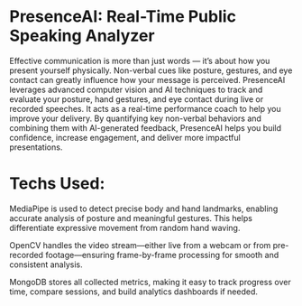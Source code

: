 # PresenceAI: Real-Time Public Speaking Analyzer

Effective communication is more than just words — it’s about how you present yourself physically. Non-verbal cues like posture, gestures, and eye contact can greatly influence how your message is perceived. PresenceAI leverages advanced computer vision and AI techniques to track and evaluate your posture, hand gestures, and eye contact during live or recorded speeches. It acts as a real-time performance coach to help you improve your delivery. By quantifying key non-verbal behaviors and combining them with AI-generated feedback, PresenceAI helps you build confidence, increase engagement, and deliver more impactful presentations.

# Techs Used: 

MediaPipe is used to detect precise body and hand landmarks, enabling accurate analysis of posture and meaningful gestures. This helps differentiate expressive movement from random hand waving.

OpenCV handles the video stream—either live from a webcam or from pre-recorded footage—ensuring frame-by-frame processing for smooth and consistent analysis.

MongoDB stores all collected metrics, making it easy to track progress over time, compare sessions, and build analytics dashboards if needed.


